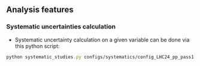 ## Analysis features
### Systematic uncertainties calculation
- Systematic uncertainty calculation on a given variable can be done via this python script:
```ruby
python systematic_studies.py configs/systematics/config_LHC24_pp_pass1.yml --do_systematics
```
